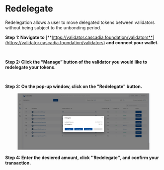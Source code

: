 # Redelegate

Redelegation allows a user to move delegated tokens between validators without being subject to the unbonding period.



**Step 1: Navigate to** [**https://validator.cascadia.foundation/validators**](https://validator.cascadia.foundation/validators) **and connect your wallet.**

<figure><img src="../../.gitbook/assets/Redelegate2 (4).png" alt=""><figcaption></figcaption></figure>



**Step 2: Click the “Manage” button of the validator you would like to redelegate your tokens.**

<figure><img src="../../.gitbook/assets/Redelegate3.png" alt=""><figcaption></figcaption></figure>



**Step 3: On the pop-up window, click on the "Redelegate" button.**

<figure><img src="../../.gitbook/assets/Re-delegate1.png" alt=""><figcaption></figcaption></figure>



**Step 4: Enter the desiered amount, click ''Redelegate'', and confirm your transaction.**
